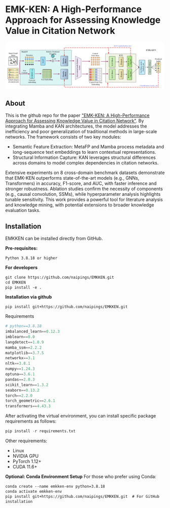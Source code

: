 # EMK-KEN: A High-Performance Approach for Assessing Knowledge Value in Citation Network

<img width="800" alt="emkken_plot" src="./assets/model1.jpg">

## About

This is the github repo for the paper ["EMK-KEN: A High-Performance Approach for Assessing Knowledge Value in Citation Network"]().
By integrating Mamba and KAN architectures, the model addresses the inefficiency and poor generalization of traditional methods in large-scale networks. The framework consists of two key modules:

- Semantic Feature Extraction: MetaFP and Mamba process metadata and long-sequence text embeddings to learn contextual representations.
- Structural Information Capture: KAN leverages structural differences across domains to model complex dependencies in citation networks.

Extensive experiments on 8 cross-domain benchmark datasets demonstrate that EMK-KEN outperforms state-of-the-art models (e.g., GNNs, Transformers) in accuracy, F1-score, and AUC, with faster inference and stronger robustness. Ablation studies confirm the necessity of components (e.g., causal convolution, SSMs), while hyperparameter analysis highlights tunable sensitivity. This work provides a powerful tool for literature analysis and knowledge mining, with potential extensions to broader knowledge evaluation tasks.

## Installation
EMKKEN can be installed directly from GitHub.

**Pre-requisites:**

```
Python 3.8.18 or higher
```

**For developers**

```
git clone https://github.com/naipings/EMKKEN.git
cd EMKKEN
pip install -e .
```

**Installation via github**

```
pip install git+https://github.com/naipings/EMKKEN.git
```

Requirements

```python
# python==3.8.18
imbalanced_learn==0.12.3
imblearn==0.0
langdetect==1.0.9
mamba_ssm==2.2.2
matplotlib==3.7.5
networkx==3.1
nltk==3.8.1
numpy==1.24.3
optuna==3.6.1
pandas==2.0.3
scikit_learn==1.3.2
seaborn==0.13.2
torch==2.2.0
torch_geometric==2.6.1
transformers==4.43.3
```

After activating the virtual environment, you can install specific package requirements as follows:
```python
pip install -r requirements.txt
```

Other requirements:
- Linux
- NVIDIA GPU
- PyTorch 1.12+
- CUDA 11.6+

**Optional: Conda Environment Setup**
For those who prefer using Conda:
```
conda create --name emkken-env python=3.8.18
conda activate emkken-env
pip install git+https://github.com/naipings/EMKKEN.git  # For GitHub installation
```

